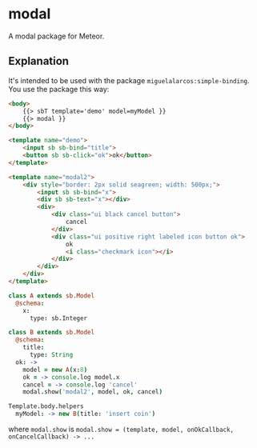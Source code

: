 modal
=====

A modal package for Meteor.

Explanation
-----------

It's intended to be used with the package ```miguelalarcos:simple-binding```. You use the package this way:

```html
<body>
    {{> sbT template='demo' model=myModel }}
    {{> modal }}
</body>

<template name="demo">
    <input sb sb-bind="title">
    <button sb sb-click="ok">ok</button>
</template>

<template name="modal2">
    <div style="border: 2px solid seagreen; width: 500px;">
        <input sb sb-bind="x">
        <div sb sb-text="x"></div>
        <div>
            <div class="ui black cancel button">
                cancel
            </div>
            <div class="ui positive right labeled icon button ok">
                ok
                <i class="checkmark icon"></i>
            </div>
        </div>
    </div>
</template>
```

```coffee
class A extends sb.Model
  @schema:
    x:
      type: sb.Integer

class B extends sb.Model
  @schema:
    title:
      type: String
  ok: ->
    model = new A(x:8)
    ok = -> console.log model.x
    cancel = -> console.log 'cancel'
    modal.show('modal2', model, ok, cancel)

Template.body.helpers
  myModel: -> new B(title: 'insert coin')
```  

where ```modal.show``` is ```modal.show = (template, model, onOkCallback, onCancelCallback) -> ...```

